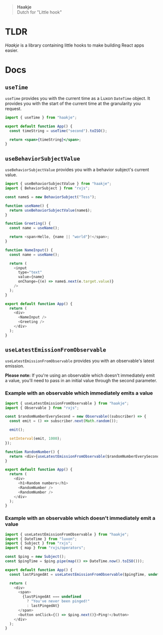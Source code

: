 > **Haakje**  
> Dutch for "Little hook"

# TLDR

_Haakje_ is a library containing little hooks to make building React apps easier.

# Docs

## `useTime`

`useTime` provides you with the current time as a Luxon `DateTime` object. It provides you with the start of the current time at the granularity you request.

```jsx
import { useTime } from "haakje";

export default function App() {
  const timeString = useTime("second").toISO();

  return <span>{timeString}</span>;
}
```

## `useBehaviorSubjectValue`

`useBehaviorSubjectValue` provides you with a behavior subject's current value.

```javascript
import { useBehaviorSubjectValue } from "haakje";
import { BehaviorSubject } from "rxjs";

const name$ = new BehaviorSubject("Tess");

function useName() {
  return useBehaviorSubjectValue(name$);
}

function Greeting() {
  const name = useName();

  return <span>Hello, {name || "world"}!</span>;
}

function NameInput() {
  const name = useName();

  return (
    <input
      type="text"
      value={name}
      onChange={(e) => name$.next(e.target.value)}
    />
  );
}

export default function App() {
  return (
    <div>
      <NameInput />
      <Greeting />
    </div>
  );
}
```

## `useLatestEmissionFromObservable`

`useLatestEmissionFromObservable` provides you with an observable's latest emission.

**Please note:** If you're using an observable which doesn't immediately emit a value, you'll need to pass in an initial value through the second parameter.

### Example with an observable which immediately emits a value

```javascript
import { useLatestEmissionFromObservable } from "haakje";
import { Observable } from "rxjs";

const $randomNumberEverySecond = new Observable((subscriber) => {
  const emit = () => subscriber.next(Math.random());

  emit();

  setInterval(emit, 1000);
});

function RandomNumber() {
  return <div>{useLatestEmissionFromObservable($randomNumberEverySecond)}</div>;
}

export default function App() {
  return (
    <div>
      <h1>Random numbers</h1>
      <RandomNumber />
      <RandomNumber />
    </div>
  );
}
```

### Example with an observable which doesn't immediately emit a value

```javascript
import { useLatestEmissionFromObservable } from "haakje";
import { DateTime } from "luxon";
import { Subject } from "rxjs";
import { map } from "rxjs/operators";

const $ping = new Subject();
const $pingTime = $ping.pipe(map(() => DateTime.now().toISO()));

export default function App() {
  const lastPingedAt = useLatestEmissionFromObservable($pingTime, undefined);

  return (
    <div>
      <span>
        {lastPingedAt === undefined
          ? "You've never been pinged!"
          : lastPingedAt}
      </span>
      <button onClick={() => $ping.next()}>Ping!</button>
    </div>
  );
}
```
